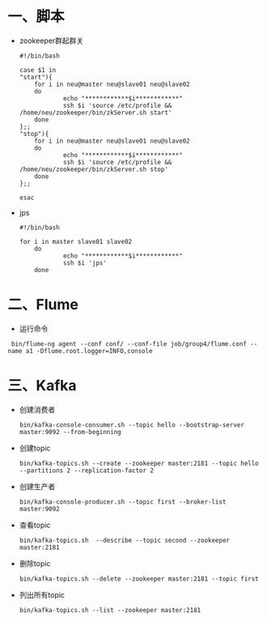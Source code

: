 # 一、脚本

+ zookeeper群起群关

    ```shell
    #!/bin/bash
    
    case $1 in
    "start"){
        for i in neu@master neu@slave01 neu@slave02
        do
                echo "************$i************"
                ssh $i 'source /etc/profile && /home/neu/zookeeper/bin/zkServer.sh start'
        done
    };;
    "stop"){
        for i in neu@master neu@slave01 neu@slave02
        do
                echo "************$i************"
                ssh $i 'source /etc/profile && /home/neu/zookeeper/bin/zkServer.sh stop'
        done
    };;
    
    esac
    ```

    

+ jps

    ```shell
    #!/bin/bash
    
    for i in master slave01 slave02
        do
                echo "************$i************"
                ssh $i 'jps'
        done
    ```





# 二、Flume

+ 运行命令

```
 bin/flume-ng agent --conf conf/ --conf-file job/group4/flume.conf --name a1 -Dflume.root.logger=INFO,console
```



# 三、Kafka

+ 创建消费者

	```
	bin/kafka-console-consumer.sh --topic hello --bootstrap-server master:9092 --from-beginning
	```

+ 创建topic

	```
	bin/kafka-topics.sh --create --zookeeper master:2181 --topic hello --partitions 2 --replication-factor 2
	```

+ 创建生产者

	```
	bin/kafka-console-producer.sh --topic first --broker-list master:9092
	```

+ 查看topic

	```
	bin/kafka-topics.sh  --describe --topic second --zookeeper master:2181
	```

+ 删除topic

	```
	bin/kafka-topics.sh --delete --zookeeper master:2181 --topic first
	```

+ 列出所有topic

	```
	bin/kafka-topics.sh --list --zookeeper master:2181
	```

	